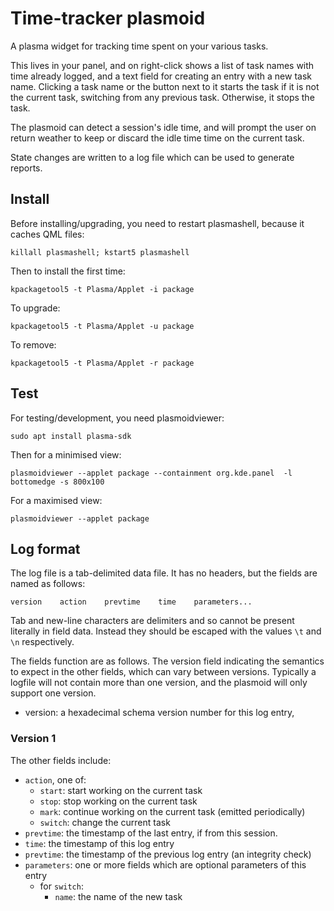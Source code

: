 # Time-tracker plasmoid

A plasma widget for tracking time spent on your various tasks.

This lives in your panel, and on right-click shows a list of task
names with time already logged, and a text field for creating an entry
with a new task name. Clicking a task name or the button next to it
starts the task if it is not the current task, switching from any
previous task. Otherwise, it stops the task.

The plasmoid can detect a session's idle time, and will prompt the
user on return weather to keep or discard the idle time time on the
current task.

State changes are written to a log file which can be used to generate
reports.

## Install

Before installing/upgrading, you need to restart plasmashell, because it caches QML files:

    killall plasmashell; kstart5 plasmashell

Then to install the first time:

    kpackagetool5 -t Plasma/Applet -i package
	
To upgrade:

	kpackagetool5 -t Plasma/Applet -u package

To remove:

    kpackagetool5 -t Plasma/Applet -r package

## Test

For testing/development, you need plasmoidviewer:

    sudo apt install plasma-sdk

Then for a minimised view:

    plasmoidviewer --applet package --containment org.kde.panel  -l bottomedge -s 800x100

For a maximised view:

    plasmoidviewer --applet package

## Log format

The log file is a tab-delimited data file. It has no headers, but the fields are named as follows:

    version    action    prevtime    time    parameters...

Tab and new-line characters are delimiters and so cannot be present
literally in field data. Instead they should be escaped with the
values `\t` and `\n` respectively.

The fields function are as follows. The version field indicating the
semantics to expect in the other fields, which can vary between
versions. Typically a logfile will not contain more than one version,
and the plasmoid will only support one version.

- version: a hexadecimal schema version number for this log entry, 

### Version 1

The other fields include:

- `action`, one of:
  - `start`: start working on the current task
  - `stop`: stop working on the current task
  - `mark`: continue working on the current task (emitted periodically)
  - `switch`: change the current task
- `prevtime`: the timestamp of the last entry, if from this session.
- `time`: the timestamp of this log entry
- `prevtime`: the timestamp of the previous log entry (an integrity check)
- `parameters`: one or more fields which are optional parameters of this entry
  - for `switch`:
    - `name`: the name of the new task


